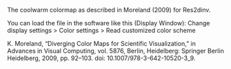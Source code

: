 The coolwarm colormap as described in Moreland (2009) for Res2dinv.

You can load the file in the software like this (Display Window):
Change display settings > Color settings > Read customized color scheme

K. Moreland, “Diverging Color Maps for Scientific Visualization,” in Advances in Visual Computing, vol. 5876, Berlin, Heidelberg: Springer Berlin Heidelberg, 2009, pp. 92–103. doi: 10.1007/978-3-642-10520-3_9.
